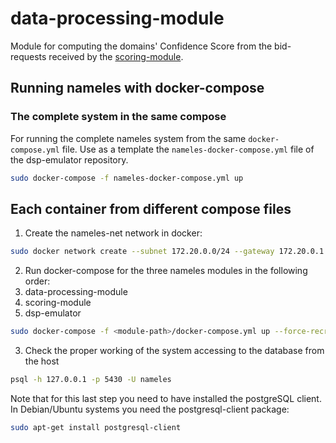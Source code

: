 # data-processing-module

Module for computing the domains' Confidence Score from the bid-requests received by the [scoring-module](https://github.com/Nameles-Org/scoring-module).

## Running nameles with docker-compose

### The complete system in the same compose

For running the complete nameles system from the same `docker-compose.yml` file.
Use as a template the `nameles-docker-compose.yml` file of the dsp-emulator repository.
```bash
sudo docker-compose -f nameles-docker-compose.yml up
```

## Each container from different compose files

1. Create the nameles-net network in docker:
  ```bash
  sudo docker network create --subnet 172.20.0.0/24 --gateway 172.20.0.1 nameles-net
  ```

2. Run docker-compose for the three nameles modules in the following order:
  1. data-processing-module
  2. scoring-module
  3. dsp-emulator

  ```bash
  sudo docker-compose -f <module-path>/docker-compose.yml up --force-recreate
```

3. Check the proper working of the system accessing to the database from the host

  ```bash
  psql -h 127.0.0.1 -p 5430 -U nameles
  ```

  Note that for this last step you need to have installed the postgreSQL client.
  In Debian/Ubuntu systems you need the postgresql-client package:
  ```bash
  sudo apt-get install postgresql-client
  ```
